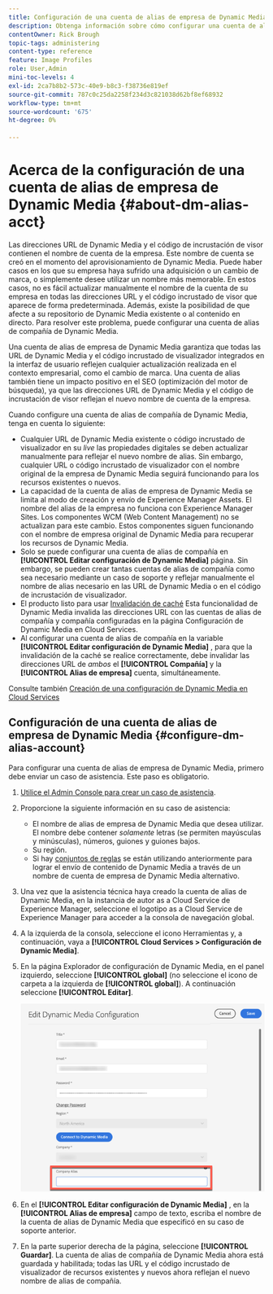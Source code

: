 ```yaml
---
title: Configuración de una cuenta de alias de empresa de Dynamic Media
description: Obtenga información sobre cómo configurar una cuenta de alias de compañía en Dynamic Media.
contentOwner: Rick Brough
topic-tags: administering
content-type: reference
feature: Image Profiles
role: User,Admin
mini-toc-levels: 4
exl-id: 2ca7b8b2-573c-40e9-b8c3-f38736e819ef
source-git-commit: 787c0c25da2258f234d3c821038d62bf8ef68932
workflow-type: tm+mt
source-wordcount: '675'
ht-degree: 0%

---
```


<!-- hide: yes
hidefromtoc: yes -->

# Acerca de la configuración de una cuenta de alias de empresa de Dynamic Media {#about-dm-alias-acct}

Las direcciones URL de Dynamic Media y el código de incrustación de visor contienen el nombre de cuenta de la empresa. Este nombre de cuenta se creó en el momento del aprovisionamiento de Dynamic Media. Puede haber casos en los que su empresa haya sufrido una adquisición o un cambio de marca, o simplemente desee utilizar un nombre más memorable. En estos casos, no es fácil actualizar manualmente el nombre de la cuenta de su empresa en todas las direcciones URL y el código incrustado de visor que aparece de forma predeterminada. Además, existe la posibilidad de que afecte a su repositorio de Dynamic Media existente o al contenido en directo. Para resolver este problema, puede configurar una cuenta de alias de compañía de Dynamic Media.

Una cuenta de alias de empresa de Dynamic Media garantiza que todas las URL de Dynamic Media y el código incrustado de visualizador integrados en la interfaz de usuario reflejen cualquier actualización realizada en el contexto empresarial, como el cambio de marca. Una cuenta de alias también tiene un impacto positivo en el SEO (optimización del motor de búsqueda), ya que las direcciones URL de Dynamic Media y el código de incrustación de visor reflejan el nuevo nombre de cuenta de la empresa.

Cuando configure una cuenta de alias de compañía de Dynamic Media, tenga en cuenta lo siguiente:

* Cualquier URL de Dynamic Media existente o código incrustado de visualizador en su *live* las propiedades digitales se deben actualizar manualmente para reflejar el nuevo nombre de alias. Sin embargo, cualquier URL o código incrustado de visualizador con el nombre original de la empresa de Dynamic Media seguirá funcionando para los recursos existentes o nuevos.
* La capacidad de la cuenta de alias de empresa de Dynamic Media se limita al modo de creación y envío de Experience Manager Assets. El nombre del alias de la empresa no funciona con Experience Manager Sites. Los componentes WCM (Web Content Management) no se actualizan para este cambio. Estos componentes siguen funcionando con el nombre de empresa original de Dynamic Media para recuperar los recursos de Dynamic Media.
* Solo se puede configurar una cuenta de alias de compañía en **[!UICONTROL Editar configuración de Dynamic Media]** página. Sin embargo, se pueden crear tantas cuentas de alias de compañía como sea necesario mediante un caso de soporte y reflejar manualmente el nombre de alias necesario en las URL de Dynamic Media o en el código de incrustación de visualizador.
* El producto listo para usar [Invalidación de caché](/help/assets/invalidate-cdn-cache-dynamic-media.md) Esta funcionalidad de Dynamic Media invalida las direcciones URL con las cuentas de alias de compañía y compañía configuradas en la página Configuración de Dynamic Media en Cloud Services.
* Al configurar una cuenta de alias de compañía en la variable **[!UICONTROL Editar configuración de Dynamic Media]** , para que la invalidación de la caché se realice correctamente, debe invalidar las direcciones URL de *ambos* el **[!UICONTROL Compañía]** y la **[!UICONTROL Alias de empresa]** cuenta, simultáneamente.

Consulte también [Creación de una configuración de Dynamic Media en Cloud Services](/help/assets/config-dms7.md#configuring-dynamic-media-cloud-services)

## Configuración de una cuenta de alias de empresa de Dynamic Media {#configure-dm-alias-account}

Para configurar una cuenta de alias de empresa de Dynamic Media, primero debe enviar un caso de asistencia. Este paso es obligatorio.

1. [Utilice el Admin Console para crear un caso de asistencia](https://helpx.adobe.com/es/enterprise/using/support-for-experience-cloud.html).
1. Proporcione la siguiente información en su caso de asistencia:

   * El nombre de alias de empresa de Dynamic Media que desea utilizar. El nombre debe contener *solamente* letras (se permiten mayúsculas y minúsculas), números, guiones y guiones bajos.
   * Su región.
   * Si hay [conjuntos de reglas](/help/assets/using-rulesets-to-transform-urls.md) se están utilizando anteriormente para lograr el envío de contenido de Dynamic Media a través de un nombre de cuenta de empresa de Dynamic Media alternativo.

1. Una vez que la asistencia técnica haya creado la cuenta de alias de Dynamic Media, en la instancia de autor as a Cloud Service de Experience Manager, seleccione el logotipo as a Cloud Service de Experience Manager para acceder a la consola de navegación global.
1. A la izquierda de la consola, seleccione el icono Herramientas y, a continuación, vaya a **[!UICONTROL Cloud Services > Configuración de Dynamic Media]**.
1. En la página Explorador de configuración de Dynamic Media, en el panel izquierdo, seleccione **[!UICONTROL global]** (no seleccione el icono de carpeta a la izquierda de **[!UICONTROL global]**). A continuación seleccione **[!UICONTROL Editar]**.

   ![Campo de texto Alias de compañía de Dynamic Media](/help/assets/assets-dm/dm-company-alias.png)

1. En el **[!UICONTROL Editar configuración de Dynamic Media]** , en la **[!UICONTROL Alias de empresa]** campo de texto, escriba el nombre de la cuenta de alias de Dynamic Media que especificó en su caso de soporte anterior.
1. En la parte superior derecha de la página, seleccione **[!UICONTROL Guardar]**.
La cuenta de alias de compañía de Dynamic Media ahora está guardada y habilitada; todas las URL y el código incrustado de visualizador de recursos existentes y nuevos ahora reflejan el nuevo nombre de alias de compañía.

